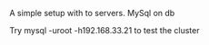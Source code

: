 A simple setup with to servers. MySql on db

Try
 mysql -uroot -h192.168.33.21
to test the cluster

